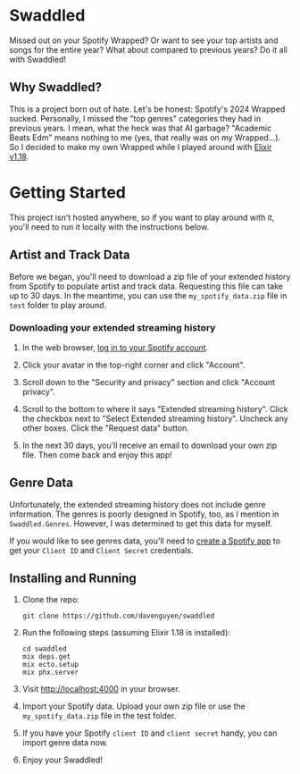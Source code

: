 # Swaddled

Missed out on your Spotify Wrapped? Or want to see your top artists and songs
for the entire year? What about compared to previous years? Do it all with
Swaddled!

## Why Swaddled?

This is a project born out of hate. Let's be honest: Spotify's 2024 Wrapped
sucked. Personally, I missed the "top genres" categories they had in previous
years. I mean, what the heck was that AI garbage? "Academic Beats Edm" means
nothing to me (yes, that really was on my Wrapped...). So I decided to make my
own Wrapped while I played around with [Elixir
v1.18](https://elixir-lang.org/blog/2024/12/19/elixir-v1-18-0-released/).

# Getting Started

This project isn't hosted anywhere, so if you want to play around with it,
you'll need to run it locally with the instructions below.

## Artist and Track Data

Before we began, you'll need to download a zip file of your extended history
from Spotify to populate artist and track data. Requesting this file can take up
to 30 days. In the meantime, you can use the `my_spotify_data.zip` file in `test`
folder to play around.

### Downloading your extended streaming history

1. In the web browser, [log in to your Spotify account](https://accounts.spotify.com/).

1. Click your avatar in the top-right corner and click "Account".

1. Scroll down to the "Security and privacy" section and click "Account privacy".

1. Scroll to the bottom to where it says "Extended streaming history". Click the
checkbox next to "Select Extended streaming history". Uncheck any other boxes.
Click the "Request data" button.

1. In the next 30 days, you'll receive an email to download your own zip file.
Then come back and enjoy this app!

## Genre Data

Unfortunately, the extended streaming history does not include genre
information. The genres is poorly designed in Spotify, too, as I mention in
`Swaddled.Genres`. However, I was determined to get this data for myself.

If you would like to see genres data, you'll need to [create a Spotify
app](https://developer.spotify.com/documentation/web-api/concepts/apps) to get
your `Client ID` and `Client Secret` credentials.

## Installing and Running

1. Clone the repo:
   ```
   git clone https://github.com/davenguyen/swaddled
   ```

1. Run the following steps (assuming Elixir 1.18 is installed):
   ```
   cd swaddled
   mix deps.get
   mix ecto.setup
   mix phx.server
   ```

1. Visit [http://localhost:4000](http://localhost:4000) in your browser.

1. Import your Spotify data. Upload your own zip file or use the
`my_spotify_data.zip` file in the test folder.

1. If you have your Spotify `client ID` and `client secret` handy, you can
   import genre data now.

1. Enjoy your Swaddled!

